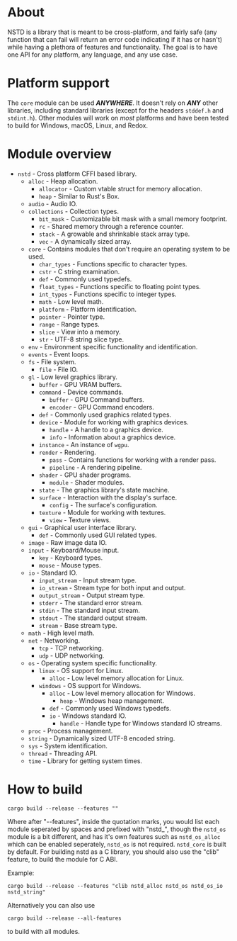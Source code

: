 # About
NSTD is a library that is meant to be cross-platform, and fairly safe (any function that can fail
will return an error code indicating if it has or hasn't) while having a plethora of features and
functionality. The goal is to have one API for any platform, any language, and any use case.

# Platform support
The `core` module can be used ***ANYWHERE***. It doesn't rely on ***ANY*** other libraries,
including standard libraries (except for the headers `stddef.h` and `stdint.h`). Other modules will
work on *most* platforms and have been tested to build for Windows, macOS, Linux, and Redox.

# Module overview
- `nstd` - Cross platform CFFI based library.
    - `alloc` - Heap allocation.
        - `allocator` - Custom vtable struct for memory allocation.
        - `heap` - Similar to Rust's Box.
    - `audio` - Audio IO.
    - `collections` - Collection types.
        - `bit_mask` - Customizable bit mask with a small memory footprint.
        - `rc` - Shared memory through a reference counter.
        - `stack` - A growable and shrinkable stack array type.
        - `vec` - A dynamically sized array.
    - `core` - Contains modules that don't require an operating system to be used.
        - `char_types` - Functions specific to character types.
        - `cstr` - C string examination.
        - `def` - Commonly used typedefs.
        - `float_types` - Functions specific to floating point types.
        - `int_types` - Functions specific to integer types.
        - `math` - Low level math.
        - `platform` - Platform identification.
        - `pointer` - Pointer type.
        - `range` - Range types.
        - `slice` - View into a memory.
        - `str` - UTF-8 string slice type.
    - `env` - Environment specific functionality and identification.
    - `events` - Event loops.
    - `fs` - File system.
        - `file` - File IO.
    - `gl` - Low level graphics library.
        - `buffer` - GPU VRAM buffers.
        - `command` - Device commands.
            - `buffer` - GPU Command buffers.
            - `encoder` - GPU Command encoders.
        - `def` - Commonly used graphics related types.
        - `device` - Module for working with graphics devices.
            - `handle` - A handle to a graphics device.
            - `info` - Information about a graphics device.
        - `instance` - An instance of `wgpu`.
        - `render` - Rendering.
            - `pass` - Contains functions for working with a render pass.
            - `pipeline` - A rendering pipeline.
        - `shader` - GPU shader programs.
            - `module` - Shader modules.
        - `state` - The graphics library's state machine.
        - `surface` - Interaction with the display's surface.
            - `config` - The surface's configuration.
        - `texture` - Module for working with textures.
            - `view` - Texture views.
    - `gui` - Graphical user interface library.
        - `def` - Commonly used GUI related types.
    - `image` - Raw image data IO.
    - `input` - Keyboard/Mouse input.
        - `key` - Keyboard types.
        - `mouse` - Mouse types.
    - `io` - Standard IO.
        - `input_stream` - Input stream type.
        - `io_stream` - Stream type for both input and output.
        - `output_stream` - Output stream type.
        - `stderr` - The standard error stream.
        - `stdin` - The standard input stream.
        - `stdout` - The standard output stream.
        - `stream` - Base stream type.
    - `math` - High level math.
    - `net` - Networking.
        - `tcp` - TCP networking.
        - `udp` - UDP networking.
    - `os` - Operating system specific functionality.
        - `linux` - OS support for Linux.
            - `alloc` - Low level memory allocation for Linux.
        - `windows` - OS support for Windows.
            - `alloc` - Low level memory allocation for Windows.
                - `heap` - Windows heap management.
            - `def` - Commonly used Windows typedefs.
            - `io` - Windows standard IO.
                - `handle` - Handle type for Windows standard IO streams.
    - `proc` - Process management.
    - `string` - Dynamically sized UTF-8 encoded string.
    - `sys` - System identification.
    - `thread` - Threading API.
    - `time` - Library for getting system times.

# How to build
```
cargo build --release --features ""
```
Where after "--features", inside the quotation marks, you would list each module seperated by spaces
and prefixed with "nstd_", though the `nstd_os` module is a bit different, and has it's own
features such as `nstd_os_alloc` which can be enabled seperately, `nstd_os` is not required.
`nstd_core` is built by default. For building nstd as a C library, you should also use the "clib"
feature, to build the module for C ABI.

Example:
```
cargo build --release --features "clib nstd_alloc nstd_os nstd_os_io nstd_string"
```
Alternatively you can also use
```
cargo build --release --all-features
```
to build with all modules.
